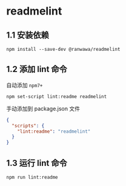 # readmelint

## 1.1 安装依赖

```shell
npm install --save-dev @ranwawa/readmelint
```

## 1.2 添加 lint 命令

自动添加 `npm7+`

```shell
npm set-script lint:readme readmelint
```

手动添加到 package.json 文件

```json
{
  "scripts": {
    "lint:readme": "readmelint"
  }
}
```

## 1.3 运行 lint 命令

```shell
npm run lint:readme
```
